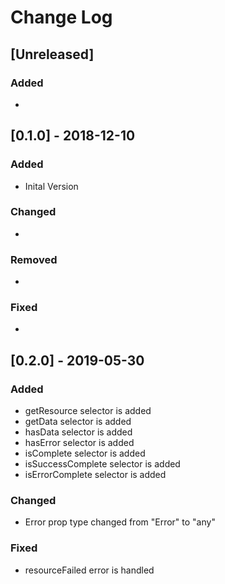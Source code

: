 # Change Log

## [Unreleased]
### Added
- 

## [0.1.0] - 2018-12-10
### Added
- Inital Version

### Changed
- 
### Removed
- 
### Fixed
- 

## [0.2.0] - 2019-05-30
### Added
- getResource selector is added
- getData selector is added 
- hasData selector is added 
- hasError selector is added 
- isComplete selector is added 
- isSuccessComplete selector is added 
- isErrorComplete selector is added 

### Changed
-  Error prop type changed from "Error" to "any"
### Fixed
- resourceFailed error is handled
